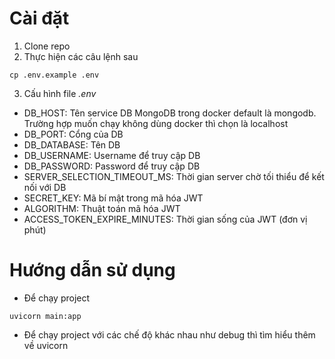 # Cài đặt
1. Clone repo 
2. Thực hiện các câu lệnh sau 
```
cp .env.example .env
```
3. Cấu hình file *.env*
- DB_HOST: Tên service DB MongoDB trong docker default là mongodb. Trường hợp muốn chạy không dùng docker thì chọn là localhost
- DB_PORT: Cổng của DB
- DB_DATABASE: Tên DB
- DB_USERNAME: Username để truy cập DB
- DB_PASSWORD: Password để truy cập DB
- SERVER_SELECTION_TIMEOUT_MS: Thời gian server chờ tối thiểu để kết nối với DB
- SECRET_KEY: Mã bí mật trong mã hóa JWT
- ALGORITHM: Thuật toán mã hóa JWT
- ACCESS_TOKEN_EXPIRE_MINUTES: Thời gian sống của JWT (đơn vị phút)

# Hướng dẫn sử dụng 
- Để chạy project 
```
uvicorn main:app
```
- Để chạy project với các chế độ khác nhau như debug thì tìm hiểu thêm về uvicorn
